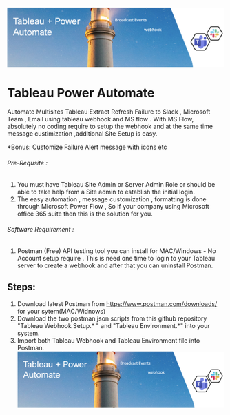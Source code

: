 
![power-automate-4.png](https://github.com/jambesh/tableau-power-automate/blob/main/images/power-automate-jpeg.jpg?raw=true)

# Tableau Power Automate
Automate Multisites Tableau Extract Refresh Failure to Slack , Microsoft Team , Email using tableau webhook and MS flow .
With MS Flow, absolutely no coding require to setup the webhook and at the same time message custimization ,additional Site Setup is easy.

*Bonus:  Customize Failure Alert message with icons etc

###### Pre-Requsite : 
1) You must have Tableau Site Admin or Server Admin Role or should be able to take help from a Site admin to establish the initial login.
2) The easy automation , message customization , formatting is done through Microsoft Power Flow , So if your company using Microsoft office 365 suite then this is the solution for you.

###### Software Requirement :
1) Postman (Free) API testing tool you can install for MAC/Windows  - No Account setup require .
   This is need one time to login to your Tableau server to create a webhook and after that you can uninstall Postman.
   

## Steps:
1) Download latest Postman from https://www.postman.com/downloads/ for your sytem(MAC/Widnows)
2) Download the two postman json scripts from this github repository  "Tableau Webhook Setup.* "  and "Tableau Environment.*"  into your system.
3) Import both Tableau Webhook and Tableau Environment file into Postman.
   ![power-automate-4.png](https://github.com/jambesh/tableau-power-automate/blob/main/images/power-automate-jpeg.jpg?raw=true)


